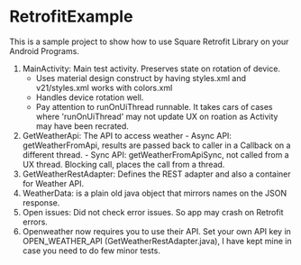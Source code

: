 # RetrofitExample

This is a sample project to show how to use Square Retrofit Library on your Android Programs.

1. MainActivity: Main test activity. Preserves state on rotation of device.
     - Uses material design construct by having styles.xml and v21/styles.xml works with colors.xml
     - Handles device rotation well.
     - Pay attention to runOnUiThread runnable. It takes cars of cases where 'runOnUiThread'
       may not update UX on roation as Activity may have been recrated.
2. GetWeatherApi: The API to access weather
       - Async API: getWeatherFromApi, results are passed back to caller in a Callback
                                       on a different thread.
       - Sync API: getWeatherFromApiSync, not called from a UX thread. Blocking call, places the
                                       call from a thread.
3. GetWeatherRestAdapter: Defines the REST adapter and also a container for Weather API.
4. WeatherData: is a plain old java object that mirrors names on the JSON response.
5. Open issues: Did not check error issues. So app may crash on Retrofit errors.
6. Openweather now requires you to use their API. Set your own API key in OPEN_WEATHER_API (GetWeatherRestAdapter.java), I have kept mine in case you need to do few minor tests.


